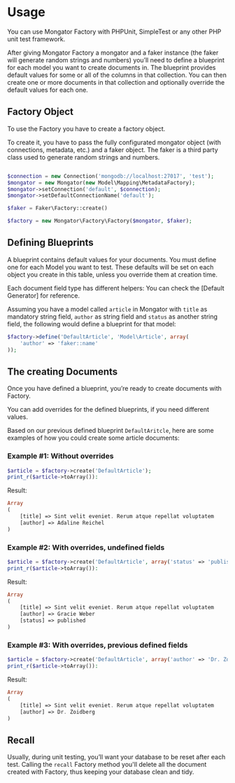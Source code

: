 Usage
=====

You can use Mongator Factory with PHPUnit, SimpleTest or any other PHP unit test framework.

After giving Mongator Factory a mongator and a faker instance (the faker will generate random strings and numbers) you’ll need to define a blueprint for each model you want to create documents in. The blueprint provides default values for some or all of the columns in that collection. You can then create one or more documents in that collection and optionally override the default values for each one.


Factory Object
--------------

To use the Factory you have to create a factory object.

To create it, you have to pass the fully configurated mongator object (with connections, metadata, etc.) and a faker object. The faker is a third party class used to generate random strings and numbers.

```php

$connection = new Connection('mongodb://localhost:27017', 'test');
$mongator = new Mongator(new Model\Mapping\MetadataFactory);
$mongator->setConnection('default', $connection);
$mongator->setDefaultConnectionName('default');

$faker = Faker\Factory::create()

$factory = new Mongator\Factory\Factory($mongator, $faker);
```


Defining Blueprints
-------------------

A blueprint contains default values for your documents. You must define one for each Model you want to test. These defaults will be set on each object you create in this table, unless you override them at creation time.

Each document field type has different helpers: You can check the [Default Generator] for reference.

Assuming you have a model called `article` in Mongator with `title` as mandatory string field, `author` as string field and `status` as another string field, the following would define a blueprint for that model:

```php
$factory->define('DefaultArticle', 'Model\Article', array(
    'author' => 'faker::name'
));

```

The creating Documents
----------------------

Once you have defined a blueprint, you’re ready to create documents with Factory. 

You can add overrides for the defined blueprints, if you need different values.  

Based on our previous defined blueprint `DefaultAritcle`, here are some examples of how you could create some article documents:

### Example #1: Without overrides

```php
$article = $factory->create('DefaultArticle');
print_r($article->toArray()):
```

Result:
```php
Array
(
    [title] => Sint velit eveniet. Rerum atque repellat voluptatem
    [author] => Adaline Reichel
)
```

### Example #2: With overrides, undefined fields

```php
$article = $factory->create('DefaultArticle', array('status' => 'published'));
print_r($article->toArray()):
```

Result:
```php
Array
(
    [title] => Sint velit eveniet. Rerum atque repellat voluptatem
    [author] => Gracie Weber
    [status] => published
)
```

### Example #3: With overrides, previous defined fields

```php
$article = $factory->create('DefaultArticle', array('author' => 'Dr. Zoidberg'));
print_r($article->toArray()):
```

Result:
```php
Array
(
    [title] => Sint velit eveniet. Rerum atque repellat voluptatem
    [author] => Dr. Zoidberg
)
```

Recall
------

Usually, during unit testing, you’ll want your database to be reset after each test. Calling the `recall` Factory method you'll delete all the document created with Factory, thus keeping your database clean and tidy.


